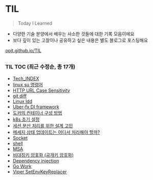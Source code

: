 # TIL

> Today I Learned

- 다양한 기술 분양에서 배우는 사소한 것들에 대한 기록 모음이에요
- 보다 깊이 있는 고찰이나 공유하고 싶은 내용은 별도 블로그로 포스팅해요

[opjt.github.io/TIL](https://opjt.github.io/TIL/Tech/tech_index.html)

##

<!-- AUTO_TOC_START -->
### TIL TOC (최근 수정순, 총 17개)

- [Tech_INDEX](docs/Tech/tech_index.md)
- [linux su 명령어](docs/Tech/~/linux/linux_su.md)
- [HTTP URL Case Sensitivity](docs/Tech/~/web/url-case-insensitive.md)
- [git diff](docs/Tech/~/git/git-diff.md)
- [Linux ldd](docs/Tech/~/linux_ldd.md)
- [Uber-fx DI framework](docs/go/framework/uber-fx-0.md)
- [도커의 컨테이너 구성 방법](docs/Tech/~/container/container-without-docker.md)
- [k8s 초기 설정](docs/Tech/~/container/init-install.md)
- [세션 분산 처리를 위한 설계 고민](docs/Project/push-project/session.md)
- [메세지 상태 업데이트는 어디서 처리해야 할까?](docs/Project/push-project/messageUpdate.md)
- [Socket](docs/Tech/~/socket.md)
- [shell](docs/Tech/~/shell.md)
- [MSA](docs/Tech/~/msa.md)
- [비대칭키 암호화 (공개키 암호화)](docs/Tech/~/security/public-key-crypto.md)
- [Dependency injection](docs/Tech/~/di.md)
- [Go Work](docs/go/Basic/go-work.md)
- [Viper SetEnvKeyReplacer](docs/go/viper-trs.md)
<!-- AUTO_TOC_END -->
